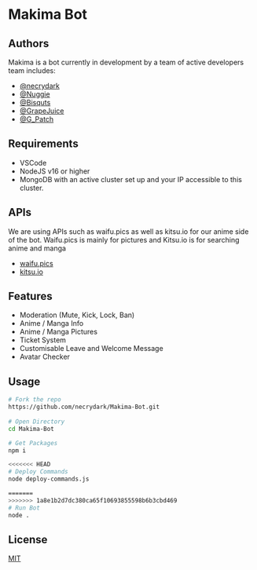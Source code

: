# Makima Bot


## Authors
Makima is a bot currently in development by a team of active developers team includes:

- [@necrydark](https://github.com/necrydark)  
- [@Nuggie](https://github.com/Nuggie67)
- [@Bisquts](https://github.com/MorganMartin56)
- [@GrapeJuice](https://github.com/TheGrapeJuice)
- [@G_Patch](https://github.com/Gpatch)


## Requirements
- VSCode
- NodeJS v16 or higher
- MongoDB with an active cluster set up and your IP accessible to this cluster.

## APIs

We are using APIs such as waifu.pics as well as kitsu.io for our anime side of the bot. 
Waifu.pics is mainly for pictures and Kitsu.io is for searching anime and manga

- [waifu.pics](https://waifu.pics/docs)
- [kitsu.io](https://kitsu.docs.apiary.io/#)

## Features

- Moderation (Mute, Kick, Lock, Ban)
- Anime / Manga Info
- Anime / Manga Pictures
- Ticket System
- Customisable Leave and Welcome Message
- Avatar Checker


## Usage

```bash
# Fork the repo
https://github.com/necrydark/Makima-Bot.git
 
# Open Directory
cd Makima-Bot

# Get Packages
npm i

<<<<<<< HEAD
# Deploy Commands
node deploy-commands.js

=======
>>>>>>> 1a8e1b2d7dc380ca65f10693855598b6b3cbd469
# Run Bot
node .
```

## License

[MIT](https://choosealicense.com/licenses/mit/)
